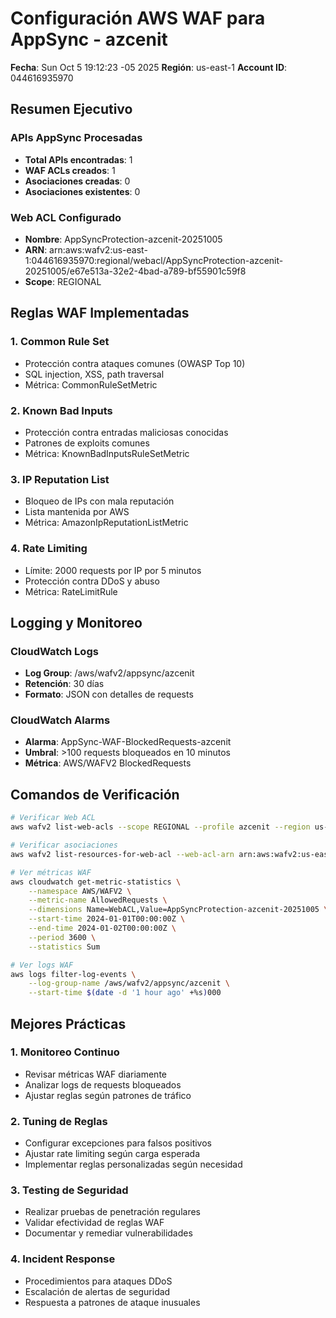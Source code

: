 # Configuración AWS WAF para AppSync - azcenit

**Fecha**: Sun Oct  5 19:12:23 -05 2025
**Región**: us-east-1
**Account ID**: 044616935970

## Resumen Ejecutivo

### APIs AppSync Procesadas
- **Total APIs encontradas**: 1
- **WAF ACLs creados**: 1
- **Asociaciones creadas**: 0
- **Asociaciones existentes**: 0

### Web ACL Configurado
- **Nombre**: AppSyncProtection-azcenit-20251005
- **ARN**: arn:aws:wafv2:us-east-1:044616935970:regional/webacl/AppSyncProtection-azcenit-20251005/e67e513a-32e2-4bad-a789-bf55901c59f8
- **Scope**: REGIONAL

## Reglas WAF Implementadas

### 1. Common Rule Set
- Protección contra ataques comunes (OWASP Top 10)
- SQL injection, XSS, path traversal
- Métrica: CommonRuleSetMetric

### 2. Known Bad Inputs
- Protección contra entradas maliciosas conocidas
- Patrones de exploits comunes
- Métrica: KnownBadInputsRuleSetMetric

### 3. IP Reputation List
- Bloqueo de IPs con mala reputación
- Lista mantenida por AWS
- Métrica: AmazonIpReputationListMetric

### 4. Rate Limiting
- Límite: 2000 requests por IP por 5 minutos
- Protección contra DDoS y abuso
- Métrica: RateLimitRule

## Logging y Monitoreo

### CloudWatch Logs
- **Log Group**: /aws/wafv2/appsync/azcenit
- **Retención**: 30 días
- **Formato**: JSON con detalles de requests

### CloudWatch Alarms
- **Alarma**: AppSync-WAF-BlockedRequests-azcenit
- **Umbral**: >100 requests bloqueados en 10 minutos
- **Métrica**: AWS/WAFV2 BlockedRequests

## Comandos de Verificación

```bash
# Verificar Web ACL
aws wafv2 list-web-acls --scope REGIONAL --profile azcenit --region us-east-1

# Verificar asociaciones
aws wafv2 list-resources-for-web-acl --web-acl-arn arn:aws:wafv2:us-east-1:044616935970:regional/webacl/AppSyncProtection-azcenit-20251005/e67e513a-32e2-4bad-a789-bf55901c59f8 --profile azcenit

# Ver métricas WAF
aws cloudwatch get-metric-statistics \
    --namespace AWS/WAFV2 \
    --metric-name AllowedRequests \
    --dimensions Name=WebACL,Value=AppSyncProtection-azcenit-20251005 \
    --start-time 2024-01-01T00:00:00Z \
    --end-time 2024-01-02T00:00:00Z \
    --period 3600 \
    --statistics Sum

# Ver logs WAF
aws logs filter-log-events \
    --log-group-name /aws/wafv2/appsync/azcenit \
    --start-time $(date -d '1 hour ago' +%s)000
```

## Mejores Prácticas

### 1. Monitoreo Continuo
- Revisar métricas WAF diariamente
- Analizar logs de requests bloqueados
- Ajustar reglas según patrones de tráfico

### 2. Tuning de Reglas
- Configurar excepciones para falsos positivos
- Ajustar rate limiting según carga esperada
- Implementar reglas personalizadas según necesidad

### 3. Testing de Seguridad
- Realizar pruebas de penetración regulares
- Validar efectividad de reglas WAF
- Documentar y remediar vulnerabilidades

### 4. Incident Response
- Procedimientos para ataques DDoS
- Escalación de alertas de seguridad
- Respuesta a patrones de ataque inusuales

